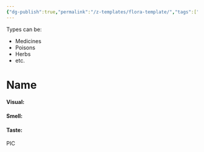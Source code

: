 ```yaml
---
{"dg-publish":true,"permalink":"/z-templates/flora-template/","tags":["Flora"]}
---
```


Types can be:
- Medicines
- Poisons
- Herbs
- etc.
# Name
#### Visual:


#### Smell:


#### Taste:


PIC